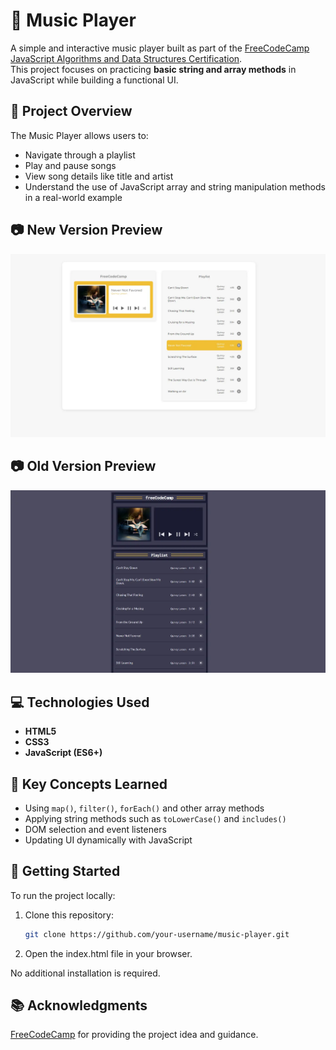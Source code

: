 # 🎸 Music Player

A simple and interactive music player built as part of the [FreeCodeCamp JavaScript Algorithms and Data Structures Certification](https://www.freecodecamp.org/learn/javascript-algorithms-and-data-structures-v8/learn-basic-string-and-array-methods-by-building-a-music-player/).  
This project focuses on practicing **basic string and array methods** in JavaScript while building a functional UI.

## 📜 Project Overview

The Music Player allows users to:
- Navigate through a playlist
- Play and pause songs
- View song details like title and artist
- Understand the use of JavaScript array and string manipulation methods in a real-world example

## 📷 New Version Preview

![Music Player Preview](./new-music-player-preview.webp)


## 📷 Old Version Preview

![Music Player Preview](./preview.webp)

## 💻 Technologies Used
- **HTML5**
- **CSS3** 
- **JavaScript (ES6+)**

## 🎯 Key Concepts Learned
- Using `map()`, `filter()`, `forEach()` and other array methods
- Applying string methods such as `toLowerCase()` and `includes()`
- DOM selection and event listeners
- Updating UI dynamically with JavaScript

## 🚀 Getting Started

To run the project locally:

1. Clone this repository:
   ```bash
   git clone https://github.com/your-username/music-player.git

2. Open the index.html file in your browser.    
   
No additional installation is required.

## 📚 Acknowledgments

[FreeCodeCamp](https://www.freecodecamp.org/) for providing the project idea and guidance.
